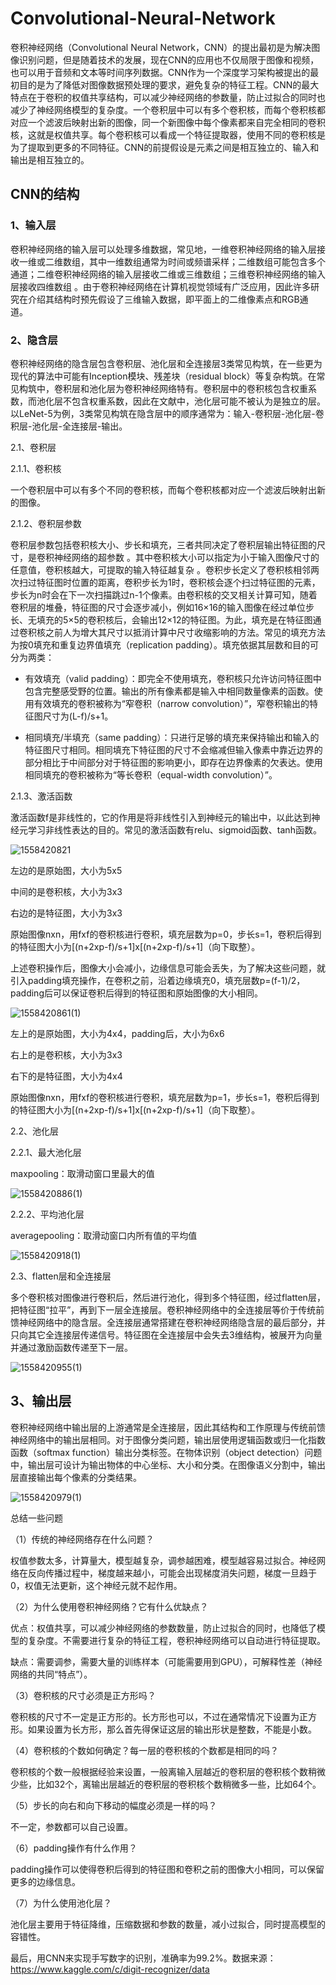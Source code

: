 # Convolutional-Neural-Network

卷积神经网络（Convolutional Neural Network，CNN）的提出最初是为解决图像识别问题，但是随着技术的发展，现在CNN的应用也不仅局限于图像和视频，也可以用于音频和文本等时间序列数据。CNN作为一个深度学习架构被提出的最初目的是为了降低对图像数据预处理的要求，避免复杂的特征工程。CNN的最大特点在于卷积的权值共享结构，可以减少神经网络的参数量，防止过拟合的同时也减少了神经网络模型的复杂度。一个卷积层中可以有多个卷积核，而每个卷积核都对应一个滤波后映射出新的图像，同一个新图像中每个像素都来自完全相同的卷积核，这就是权值共享。每个卷积核可以看成一个特征提取器，使用不同的卷积核是为了提取到更多的不同特征。CNN的前提假设是元素之间是相互独立的、输入和输出是相互独立的。

## CNN的结构

### 1、输入层

卷积神经网络的输入层可以处理多维数据，常见地，一维卷积神经网络的输入层接收一维或二维数组，其中一维数组通常为时间或频谱采样；二维数组可能包含多个通道；二维卷积神经网络的输入层接收二维或三维数组；三维卷积神经网络的输入层接收四维数组  。由于卷积神经网络在计算机视觉领域有广泛应用，因此许多研究在介绍其结构时预先假设了三维输入数据，即平面上的二维像素点和RGB通道。

### 2、隐含层

卷积神经网络的隐含层包含卷积层、池化层和全连接层3类常见构筑，在一些更为现代的算法中可能有Inception模块、残差块（residual block）等复杂构筑。在常见构筑中，卷积层和池化层为卷积神经网络特有。卷积层中的卷积核包含权重系数，而池化层不包含权重系数，因此在文献中，池化层可能不被认为是独立的层。以LeNet-5为例，3类常见构筑在隐含层中的顺序通常为：输入-卷积层-池化层-卷积层-池化层-全连接层-输出。

2.1、卷积层

2.1.1、卷积核

一个卷积层中可以有多个不同的卷积核，而每个卷积核都对应一个滤波后映射出新的图像。

2.1.2、卷积层参数

卷积层参数包括卷积核大小、步长和填充，三者共同决定了卷积层输出特征图的尺寸，是卷积神经网络的超参数 。其中卷积核大小可以指定为小于输入图像尺寸的任意值，卷积核越大，可提取的输入特征越复杂 。卷积步长定义了卷积核相邻两次扫过特征图时位置的距离，卷积步长为1时，卷积核会逐个扫过特征图的元素，步长为n时会在下一次扫描跳过n-1个像素。由卷积核的交叉相关计算可知，随着卷积层的堆叠，特征图的尺寸会逐步减小，例如16×16的输入图像在经过单位步长、无填充的5×5的卷积核后，会输出12×12的特征图。为此，填充是在特征图通过卷积核之前人为增大其尺寸以抵消计算中尺寸收缩影响的方法。常见的填充方法为按0填充和重复边界值填充（replication padding）。填充依据其层数和目的可分为两类：

- 有效填充（valid padding）：即完全不使用填充，卷积核只允许访问特征图中包含完整感受野的位置。输出的所有像素都是输入中相同数量像素的函数。使用有效填充的卷积被称为“窄卷积（narrow convolution）”，窄卷积输出的特征图尺寸为(L-f)/s+1。

- 相同填充/半填充（same padding）：只进行足够的填充来保持输出和输入的特征图尺寸相同。相同填充下特征图的尺寸不会缩减但输入像素中靠近边界的部分相比于中间部分对于特征图的影响更小，即存在边界像素的欠表达。使用相同填充的卷积被称为“等长卷积（equal-width convolution）”。

2.1.3、激活函数

激活函数f是非线性的，它的作用是将非线性引入到神经元的输出中，以此达到神经元学习非线性表达的目的。常见的激活函数有relu、sigmoid函数、tanh函数。

![1558420821](https://github.com/LeungFe/Convolutional-Neural-Network/blob/master/images/1558420821.jpg)

左边的是原始图，大小为5x5

中间的是卷积核，大小为3x3

右边的是特征图，大小为3x3

原始图像nxn，用fxf的卷积核进行卷积，填充层数为p=0，步长s=1，卷积后得到的特征图大小为[(n+2xp-f)/s+1]x[(n+2xp-f)/s+1]（向下取整）。

上述卷积操作后，图像大小会减小，边缘信息可能会丢失，为了解决这些问题，就引入padding填充操作，在卷积之前，沿着边缘填充0，填充层数p=(f-1)/2，padding后可以保证卷积后得到的特征图和原始图像的大小相同。

![1558420861(1)](https://github.com/LeungFe/Convolutional-Neural-Network/blob/master/images/1558420861(1).jpg)

左上的是原始图，大小为4x4，padding后，大小为6x6

右上的是卷积核，大小为3x3

右下的是特征图，大小为4x4

原始图像nxn，用fxf的卷积核进行卷积，填充层数为p=1，步长s=1，卷积后得到的特征图大小为[(n+2xp-f)/s+1]x[(n+2xp-f)/s+1]（向下取整）。

2.2、池化层

2.2.1、最大池化层

maxpooling：取滑动窗口里最大的值

![1558420886(1)](https://github.com/LeungFe/Convolutional-Neural-Network/blob/master/images/1558420886(1).jpg)

2.2.2、平均池化层

averagepooling：取滑动窗口内所有值的平均值

![1558420918(1)](https://github.com/LeungFe/Convolutional-Neural-Network/blob/master/images/1558420918(1).jpg)

2.3、flatten层和全连接层

多个卷积核对图像进行卷积后，然后进行池化，得到多个特征图，经过flatten层，把特征图“拉平”，再到下一层全连接层。卷积神经网络中的全连接层等价于传统前馈神经网络中的隐含层。全连接层通常搭建在卷积神经网络隐含层的最后部分，并只向其它全连接层传递信号。特征图在全连接层中会失去3维结构，被展开为向量并通过激励函数传递至下一层。

![1558420955(1)](https://github.com/LeungFe/Convolutional-Neural-Network/blob/master/images/1558420955(1).jpg)

## 3、输出层

卷积神经网络中输出层的上游通常是全连接层，因此其结构和工作原理与传统前馈神经网络中的输出层相同。对于图像分类问题，输出层使用逻辑函数或归一化指数函数（softmax function）输出分类标签。在物体识别（object detection）问题中，输出层可设计为输出物体的中心坐标、大小和分类。在图像语义分割中，输出层直接输出每个像素的分类结果。

![1558420979(1)](https://github.com/LeungFe/Convolutional-Neural-Network/blob/master/images/1558420979(1).jpg)

总结一些问题

（1）传统的神经网络存在什么问题？

权值参数太多，计算量大，模型越复杂，调参越困难，模型越容易过拟合。神经网络在反向传播过程中，梯度越来越小，可能会出现梯度消失问题，梯度一旦趋于0，权值无法更新，这个神经元就不起作用。

（2）为什么使用卷积神经网络？它有什么优缺点？

优点：权值共享，可以减少神经网络的参数数量，防止过拟合的同时，也降低了模型的复杂度。不需要进行复杂的特征工程，卷积神经网络可以自动进行特征提取。

缺点：需要调参，需要大量的训练样本（可能需要用到GPU），可解释性差（神经网络的共同“特点”）。

（3）卷积核的尺寸必须是正方形吗？

卷积核的尺寸不一定是正方形的。长方形也可以，不过在通常情况下设置为正方形。如果设置为长方形，那么首先得保证这层的输出形状是整数，不能是小数。

（4）卷积核的个数如何确定？每一层的卷积核的个数都是相同的吗？

卷积核的个数一般根据经验来设置，一般离输入层越近的卷积层的卷积核个数稍微少些，比如32个，离输出层越近的卷积层的卷积核个数稍微多一些，比如64个。

（5）步长的向右和向下移动的幅度必须是一样的吗？

不一定，参数都可以自己设置。

（6）padding操作有什么作用？

padding操作可以使得卷积后得到的特征图和卷积之前的图像大小相同，可以保留更多的边缘信息。

（7）为什么使用池化层？

池化层主要用于特征降维，压缩数据和参数的数量，减小过拟合，同时提高模型的容错性。

最后，用CNN来实现手写数字的识别，准确率为99.2%。数据来源：https://www.kaggle.com/c/digit-recognizer/data
